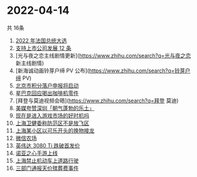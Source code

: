 # 2022-04-14
  共 16条

  <!-- BEGIN -->
  <!-- 最后更新时间:Thu Apr 14 2022 03:01:10 GMT+0000 (Coordinated Universal Time) -->
  1. [2022 年法国总统大选](https://www.zhihu.com/search?q=法国总统第一轮大选)
1. [支持上市公司发展 12 条](https://www.zhihu.com/search?q=支持上市公司发展12条)
1. [光与夜之恋主线剧情更新](https://www.zhihu.com/search?q=光与夜之恋 新主线剧情)
1. [新海诚动画铃芽户缔 PV 公布](https://www.zhihu.com/search?q=铃芽户缔 PV)
1. [北京市积分落户申报将启动](https://www.zhihu.com/search?q=北京市积分落户申报)
1. [星巴克回应喝出咖啡机零件](https://www.zhihu.com/search?q=星巴克回应喝出咖啡机零件)
1. [拜登与莫迪视频会晤](https://www.zhihu.com/search?q=拜登 莫迪)
1. [美媒夸赞深圳「朝气蓬勃的乐土」](https://www.zhihu.com/search?q=美媒夸赞深圳)
1. [现在是进入游戏市场的好时机吗](https://www.zhihu.com/search?q=游戏市场)
1. [上海卫健委称防范区不是放飞区](https://www.zhihu.com/search?q=上海卫健委发布会)
1. [上海某小区以可乐开头的换物接龙](https://www.zhihu.com/search?q=上海可乐换物接龙)
1. [微信农场](https://www.zhihu.com/search?q=微信农场)
1. [英伟达 3080 Ti 跌破首发价](https://www.zhihu.com/search?q=英伟达3080Ti)
1. [诺亚之心手游上线](https://www.zhihu.com/search?q=诺亚之心)
1. [上海禁止机动车上道路行驶](https://www.zhihu.com/search?q=上海疫情防控)
1. [三部门通报天价殡葬费事件](https://www.zhihu.com/search?q=天价殡葬费)
  <!-- END -->
  